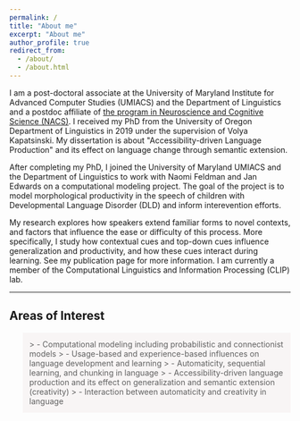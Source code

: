 ```yaml
---
permalink: /
title: "About me"
excerpt: "About me"
author_profile: true
redirect_from: 
  - /about/
  - /about.html
---
```



I am a post-doctoral associate at the University of Maryland Institute for Advanced Computer Studies (UMIACS) and the Department of Linguistics and a postdoc affiliate of [the program in Neuroscience and Cognitive Science (NACS)](https://nacs.umd.edu). I received my PhD from the University of Oregon Department of Linguistics in 2019 under the supervision of Volya Kapatsinski. My dissertation is about "Accessibility-driven Language Production" and its effect on language change through semantic extension. 

After completing my PhD, I joined the University of Maryland UMIACS and the Department of Linguistics to work with Naomi Feldman and Jan Edwards on a computational modeling project. The goal of the project is to model morphological productivity in the speech of children with Developmental Language Disorder (DLD) and inform interevention efforts. 

My research explores how speakers extend familiar forms to novel contexts, and factors that influence the ease or difficulty of this process. More specifically, I study how contextual cues and top-down cues influence generalization and productivity, and how these cues interact during learning. See my publication page for more information. I am currently a member of the Computational Linguistics and Information Processing (CLIP) lab.

---

## Areas of Interest
<blockquote style="border: 2px solid #F8F5F5; padding: 10px; background-color: #F8F5F5;"> 
> - Computational modeling including probabilistic and connectionist models
> - Usage-based and experience-based influences on language development and learning
> - Automaticity, sequential learning, and chunking in language
> - Accessibility-driven language production and its effect on generalization and semantic extension (creativity)
> - Interaction between automaticity and creativity in language
 </blockquote>
